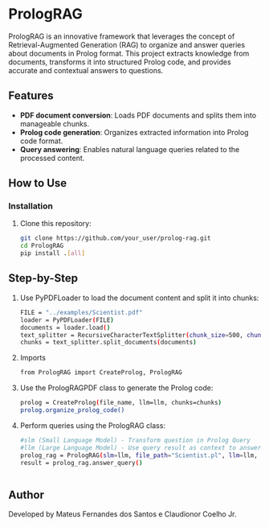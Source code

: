 # PrologRAG

PrologRAG is an innovative framework that leverages the concept of Retrieval-Augmented Generation (RAG) to organize and answer queries about documents in Prolog format. This project extracts knowledge from documents, transforms it into structured Prolog code, and provides accurate and contextual answers to questions.

## Features  
- **PDF document conversion**: Loads PDF documents and splits them into manageable chunks.  
- **Prolog code generation**: Organizes extracted information into Prolog code format.  
- **Query answering**: Enables natural language queries related to the processed content.  

## How to Use  

### Installation  
1. Clone this repository:  
   ```bash
   git clone https://github.com/your_user/prolog-rag.git
   cd PrologRAG
   pip install .[all]


## Step-by-Step

1. Use PyPDFLoader to load the document content and split it into chunks:
   ```bash
   FILE = "../examples/Scientist.pdf"
   loader = PyPDFLoader(FILE)
   documents = loader.load()
   text_splitter = RecursiveCharacterTextSplitter(chunk_size=500, chunk_overlap=200)
   chunks = text_splitter.split_documents(documents)

2. Imports
   ```bash
   from PrologRAG import CreateProlog, PrologRAG


3. Use the PrologRAGPDF class to generate the Prolog code:
   ```bash
   prolog = CreateProlog(file_name, llm=llm, chunks=chunks)
   prolog.organize_prolog_code()
   
4. Perform queries using the PrologRAG class:
   ```bash
   #slm (Small Language Model) - Transform question in Prolog Query
   #llm (Large Language Model) - Use query result as context to answer question 
   prolog_rag = PrologRAG(slm=llm, file_path="Scientist.pl", llm=llm, question=question)
   result = prolog_rag.answer_query()



## Author
Developed by Mateus Fernandes dos Santos e Claudionor Coelho Jr.
